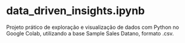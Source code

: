 # data_driven_insights.ipynb
Projeto prático de exploração e visualização de dados com Python no Google Colab, utilizando a base Sample Sales Datano, formato .csv.
